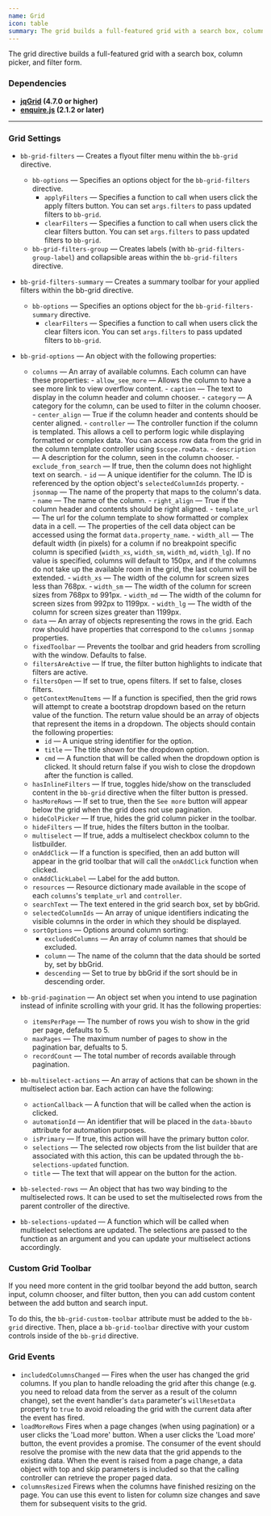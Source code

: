 ```yaml
---
name: Grid
icon: table
summary: The grid builds a full-featured grid with a search box, column picker, and filter form.
---
```


The grid directive builds a full-featured grid with a search box, column picker, and filter form.

 ### Dependencies ###

- **[jqGrid](https://github.com/free-jqgrid/jqGrid) (4.7.0 or higher)**
- **[enquire.js](http://wicky.nillia.ms/enquire.js/) (2.1.2 or later)**
---

### Grid Settings ###
- `bb-grid-filters` &mdash; Creates a flyout filter menu within the `bb-grid` directive.
  - `bb-options` &mdash; Specifies an options object for the `bb-grid-filters` directive.
      - `applyFilters` &mdash; Specifies a function to call when users click the apply filters button. You can set `args.filters` to pass updated filters to `bb-grid`.
      - `clearFilters` &mdash; Specifies a function to call when users click the clear filters button. You can set `args.filters` to pass updated filters to `bb-grid`.
  - `bb-grid-filters-group` &mdash; Creates labels (with `bb-grid-filters-group-label`) and collapsible areas within the `bb-grid-filters` directive.
- `bb-grid-filters-summary` &mdash; Creates a summary toolbar for your applied filters within the bb-grid directive.
  - `bb-options` &mdash; Specifies an options object for the `bb-grid-filters-summary` directive.
      - `clearFilters` &mdash; Specifies a function to call when users click the clear filters icon. You can set `args.filters` to pass updated filters to `bb-grid`.

- `bb-grid-options` &mdash; An object with the following properties:
  - `columns` &mdash; An array of available columns.  Each column can have these properties:
        - `allow_see_more` &mdash; Allows the column to have a see more link to view overflow content.
        - `caption` &mdash; The text to display in the column header and column chooser.
        - `category` &mdash; A category for the column, can be used to filter in the column chooser.
        - `center_align` &mdash; True if the column header and contents should be center aligned.
        - `controller` &mdash; The controller function if the column is templated. This allows a cell to perform logic while displaying formatted or complex data. You can access row data from the grid in the column template controller using `$scope.rowData`.
        - `description` &mdash; A description for the column, seen in the column chooser.
        - `exclude_from_search` &mdash; If true, then the column does not highlight text on search.
        - `id` &mdash; A unique identifier for the column.  The ID is referenced by the option object's `selectedColumnIds` property.
        - `jsonmap` &mdash; The name of the property that maps to the column's data.
        - `name` &mdash; The name of the column.
        - `right_align` &mdash; True if the column header and contents should be right aligned.
        - `template_url` &mdash; The url for the column template to show formatted or complex data in a cell. &mdash; The properties of the cell data object can be accessed using the format `data.property_name`.
        - `width_all` &mdash; The default width (in pixels) for a column if no breakpoint specific column is specified (`width_xs`, `width_sm`, `width_md`, `width_lg`). If no value is specified, columns will default to 150px, and if the columns do not take up the available room in the grid, the last column will be extended.
        - `width_xs` &mdash; The width of the column for screen sizes less than 768px.
        - `width_sm` &mdash; The width of the column for screen sizes from 768px to 991px.
        - `width_md` &mdash; The width of the column for screen sizes from 992px to 1199px.
        - `width_lg` &mdash; The width of the column for screen sizes greater than 1199px.
  - `data` &mdash; An array of objects representing the rows in the grid.  Each row should have properties that correspond to the `columns` `jsonmap` properties.
  - `fixedToolbar` &mdash; Prevents the toolbar and grid headers from scrolling with the window. Defaults to false.
  - `filtersAreActive` &mdash; If true, the filter button highlights to indicate that filters are active.
  - `filtersOpen` &mdash; If set to true, opens filters. If set to false, closes filters.
  - `getContextMenuItems` &mdash; If a function is specified, then the grid rows will attempt to create a bootstrap dropdown based on the return value of the function. The return value should be an array of objects that represent the items in a dropdown. The objects should contain the following properties:
      - `id` &mdash; A unique string identifier for the option.
      - `title` &mdash; The title shown for the dropdown option.
      - `cmd` &mdash; A function that will be called when the dropdown option is clicked. It should return false if you wish to close the dropdown after the function is called.
  - `hasInlineFilters` &mdash; If true, toggles hide/show on the transcluded content in the `bb-grid` directive when the filter button is pressed.
  - `hasMoreRows` &mdash; If set to true, then the `See more` button will appear below the grid when the grid does not use pagination.
  - `hideColPicker` &mdash; If true, hides the grid column picker in the toolbar.
  - `hideFilters` &mdash; If true, hides the filters button in the toolbar.
  - `multiselect` &mdash; If true, adds a multiselect checkbox column to the listbuilder.
  - `onAddClick` &mdash; If a function is specified, then an add button will appear in the grid toolbar that will call the `onAddClick` function when clicked.
  - `onAddClickLabel` &mdash; Label for the add button.
  - `resources` &mdash; Resource dictionary made available in the scope of each `columns`'s `template_url` and `controller`.
  - `searchText` &mdash; The text entered in the grid search box, set by bbGrid.
  - `selectedColumnIds` &mdash; An array of unique identifiers indicating the visible columns in the order in which they should be displayed.
  - `sortOptions` &mdash; Options around column sorting:
      - `excludedColumns` &mdash; An array of column names that should be excluded.
      - `column` &mdash; The name of the column that the data should be sorted by, set by bbGrid.
      - `descending` &mdash; Set to true by bbGrid if the sort should be in descending order.
- `bb-grid-pagination` &mdash; An object set when you intend to use pagination instead of infinite scrolling with your grid. It has the following properties:
  - `itemsPerPage` &mdash; The number of rows you wish to show in the grid per page, defaults to 5.
  - `maxPages` &mdash; The maximum number of pages to show in the pagination bar, defualts to 5.
  - `recordCount` &mdash; The total number of records available through pagination.
- `bb-multiselect-actions` &mdash; An array of actions that can be shown in the multiselect action bar. Each action can have the following:
  - `actionCallback` &mdash; A function that will be called when the action is clicked.
  - `automationId` &mdash; An identifier that will be placed in the `data-bbauto` attribute for automation purposes.
  - `isPrimary` &mdash; If true, this action will have the primary button color.
  - `selections` &mdash; The selected row objects from the list builder that are associated with this action, this can be updated through the `bb-selections-updated` function.
  - `title` &mdash; The text that will appear on the button for the action.
- `bb-selected-rows` &mdash; An object that has two way binding to the multiselected rows. It can be used to set the multiselected rows from the parent controller of the directive.
- `bb-selections-updated` &mdash; A function which will be called when multiselect selections are updated. The selections are passed to the function as an argument and you can update your multiselect actions accordingly.

### Custom Grid Toolbar ###
If you need more content in the grid toolbar beyond the add button, search input, column chooser, and filter button, then you can add custom content between the add button and search input.

To do this, the `bb-grid-custom-toolbar` attribute must be added to the `bb-grid` directive. Then, place a `bb-grid-toolbar` directive with your custom controls inside of the `bb-grid` directive.

### Grid Events ###

  - `includedColumnsChanged` &mdash; Fires when the user has changed the grid columns.  If you plan to handle reloading the grid after this change (e.g. you need
to reload data from the server as a result of the column change), set the event handler's `data` parameter's `willResetData` property to `true` to avoid
reloading the grid with the current data after the event has fired.
  - `loadMoreRows` Fires when a page changes (when using pagination) or a user clicks the 'Load more' button. When a user clicks the 'Load more' button, the event provides a promise. The consumer of the event should resolve the promise with the new data that the grid appends to the existing data. When the event is raised from a page change, a data object with top and skip parameters is included so that the calling controller can retrieve the proper paged data.
  - `columnsResized` Firews when the columns have finished resizing on the page.  You can use this event to listen for column size changes and save them for subsequent visits to the grid.